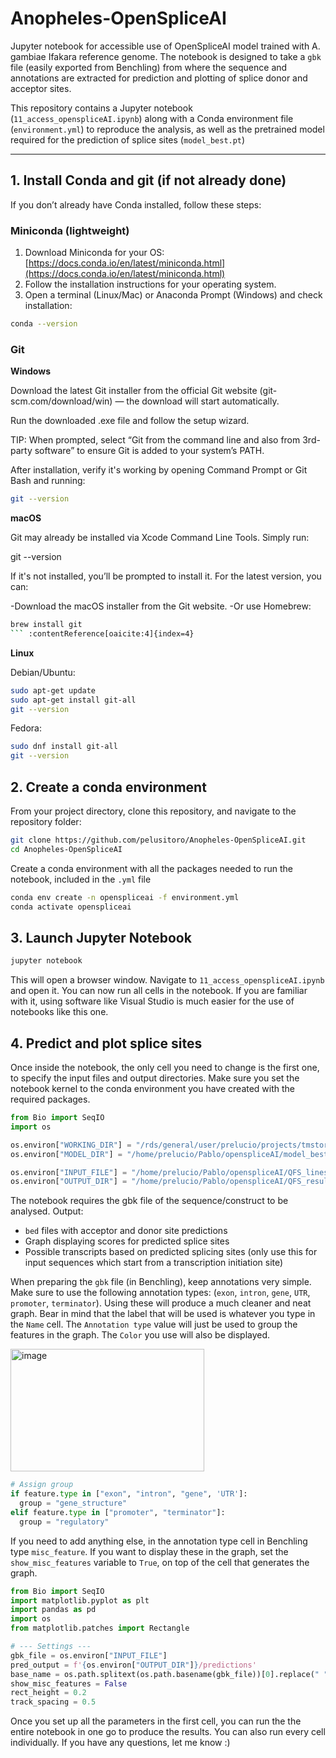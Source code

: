 # Anopheles-OpenSpliceAI
Jupyter notebook for accessible use of OpenSpliceAI model trained with A. gambiae Ifakara reference genome. The notebook is designed to take a `gbk` file (easily exported from Benchling) from where the sequence and annotations are extracted for prediction and plotting of splice donor and acceptor sites.

This repository contains a Jupyter notebook (`11_access_openspliceAI.ipynb`) along with a Conda environment file (`environment.yml`) to reproduce the analysis, as well as the pretrained model required for the prediction of splice sites (`model_best.pt`)

---

## **1. Install Conda and git (if not already done)**

If you don’t already have Conda installed, follow these steps:

### **Miniconda (lightweight)**
1. Download Miniconda for your OS: [https://docs.conda.io/en/latest/miniconda.html](https://docs.conda.io/en/latest/miniconda.html)  
2. Follow the installation instructions for your operating system.  
3. Open a terminal (Linux/Mac) or Anaconda Prompt (Windows) and check installation:

```bash
conda --version
```

### **Git**

**Windows**

Download the latest Git installer from the official Git website (git-scm.com/download/win) — the download will start automatically. 

Run the downloaded .exe file and follow the setup wizard.

TIP: When prompted, select “Git from the command line and also from 3rd-party software” to ensure Git is added to your system’s PATH. 

After installation, verify it's working by opening Command Prompt or Git Bash and running:

```bash
git --version
```

**macOS**

Git may already be installed via Xcode Command Line Tools. Simply run:

git --version

If it's not installed, you’ll be prompted to install it. 
For the latest version, you can:

-Download the macOS installer from the Git website. 
-Or use Homebrew:

```bash
brew install git
``` :contentReference[oaicite:4]{index=4}
```

**Linux**

Debian/Ubuntu:

```bash
sudo apt-get update
sudo apt-get install git-all
git --version
```

Fedora:

```bash
sudo dnf install git-all
git --version
```

## **2. Create a conda environment**
From your project directory, clone this repository, and navigate to the repository folder:

```bash
git clone https://github.com/pelusitoro/Anopheles-OpenSpliceAI.git
cd Anopheles-OpenSpliceAI
```

Create a conda environment with all the packages needed to run the notebook, included in the `.yml` file

```bash
conda env create -n openspliceai -f environment.yml
conda activate openspliceai
```

## **3. Launch Jupyter Notebook**

```bash
jupyter notebook
```
This will open a browser window.
Navigate to `11_access_openspliceAI.ipynb` and open it.
You can now run all cells in the notebook.
If you are familiar with it, using software like Visual Studio is much easier for the use of notebooks like this one.

## **4. Predict and plot splice sites**

Once inside the notebook, the only cell you need to change is the first one, to specify the input files and output directories.
Make sure you set the notebook kernel to the conda environment you have created with the required packages.

```python
from Bio import SeqIO
import os

os.environ["WORKING_DIR"] = "/rds/general/user/prelucio/projects/tmstorage/live/openspliceAI/openspliceai" #Working directory
os.environ["MODEL_DIR"] = "/home/prelucio/Pablo/openspliceAI/model_best.pt" #PATH to model_best.pt

os.environ["INPUT_FILE"] = "/home/prelucio/Pablo/openspliceAI/QFS_lines/QFS5_REV.gbk" #gbk file with sequence to be analysed and annotations. Can be exported from benchling
os.environ["OUTPUT_DIR"] = "/home/prelucio/Pablo/openspliceAI/QFS_results/QFS5_REV" #Directory where output files will be saved
```

The notebook requires the gbk file of the sequence/construct to be analysed. Output:
- `bed` files with acceptor and donor site predictions
- Graph displaying scores for predicted splice sites
- Possible transcripts based on predicted splicing sites (only use this for input sequences which start from a transcription initiation site)

When preparing the `gbk` file (in Benchling), keep annotations very simple. Make sure to use the following annotation types: (`exon`, `intron`, `gene`, `UTR`, `promoter`, `terminator`). Using these will produce a much cleaner and neat graph. 
Bear in mind that the label that will be used is whatever you type in the `Name` cell. The `Annotation type` value will just be used to group the features in the graph. The `Color` you use will also be displayed.

<img width="310" height="196" alt="image" src="https://github.com/user-attachments/assets/2c471557-4425-4e03-a157-9896e421bdb8" />

```python
# Assign group
if feature.type in ["exon", "intron", "gene", 'UTR']:
  group = "gene_structure"
elif feature.type in ["promoter", "terminator"]:
  group = "regulatory"
```

If you need to add anything else, in the annotation type cell in Benchling type `misc_feature`. If you want to display these in the graph, set the `show_misc_features` variable to `True`, on top of the cell that generates the graph. 

```python
from Bio import SeqIO
import matplotlib.pyplot as plt
import pandas as pd
import os
from matplotlib.patches import Rectangle

# --- Settings ---
gbk_file = os.environ["INPUT_FILE"]
pred_output = f'{os.environ["OUTPUT_DIR"]}/predictions'
base_name = os.path.splitext(os.path.basename(gbk_file))[0].replace(" ", "_")
show_misc_features = False
rect_height = 0.2
track_spacing = 0.5
```

Once you set up all the parameters in the first cell, you can run the the entire notebook in one go to produce the results. You can also run every cell individually.
If you have any questions, let me know :)
